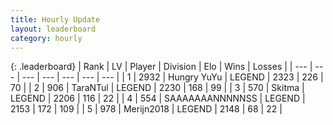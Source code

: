 ```yaml
---
title: Hourly Update
layout: leaderboard
category: hourly
---
```


{: .leaderboard}
| Rank | LV | Player | Division | Elo | Wins | Losses |
| --- | --- | --- | --- | --- | --- | --- |
| <span data-change="0">1</span> | 2932 | <span title="ID: 164871">Hungry YuYu</span> | LEGEND | <span data-change="0">2323</span> | <span data-change="0">226</span> | <span data-change="0">70</span> |
| <span data-change="1">2</span> | 906 | <span title="ID: 285323">TaraNTul</span> | LEGEND | <span data-change="30">2230</span> | <span data-change="6">168</span> | <span data-change="0">99</span> |
| <span data-change="-1">3</span> | 570 | <span title="ID: 402846">Skitma</span> | LEGEND | <span data-change="0">2206</span> | <span data-change="0">116</span> | <span data-change="0">22</span> |
| <span data-change="1">4</span> | 554 | <span title="ID: 174294">SAAAAAAANNNNNSS</span> | LEGEND | <span data-change="-5">2153</span> | <span data-change="1">172</span> | <span data-change="1">109</span> |
| <span data-change="1">5</span> | 978 | <span title="ID: 489101">Merijn2018</span> | LEGEND | <span data-change="0">2148</span> | <span data-change="0">68</span> | <span data-change="0">22</span> |